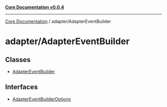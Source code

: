 [**Core Documentation v0.0.4**](../../README.md)

***

[Core Documentation](../../modules.md) / adapter/AdapterEventBuilder

# adapter/AdapterEventBuilder

## Classes

- [AdapterEventBuilder](classes/AdapterEventBuilder.md)

## Interfaces

- [AdapterEventBuilderOptions](interfaces/AdapterEventBuilderOptions.md)
